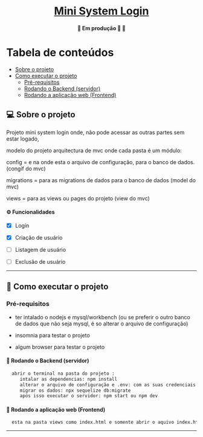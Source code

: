 

<h1 align="center">
    <a href="#" alt="">Mini System Login</a>
</h1>



<h4 align="center">
	🚧   Em produção 🚀 🚧
</h4>

Tabela de conteúdos
=================
<!--ts-->
* [Sobre o projeto](#-sobre-o-projeto)
* [Como executar o projeto](#-como-executar-o-projeto)
  * [Pré-requisitos](#pré-requisitos)
  * [Rodando o Backend (servidor)](#user-content--rodando-o-backend-servidor)
  * [Rodando a aplicação web (Frontend)](#user-content--rodando-a-aplicação-web-frontend)   
<!--te-->


## 💻 Sobre o projeto

Projeto mini system login onde, não pode acessar as outras partes sem estar logado, 

modelo do projeto arquitectura de mvc onde cada pasta é um módulo:

config = e na onde esta o arquivo de configuração, para o banco de dados. (congif do mvc)

migrations = para as migrations de dados para o banco de dados (model do mvc)

views = para as views ou pages do projeto (view do mvc)

#### ⚙️ Funcionalidades

- [x] Login
- [x] Criação de usuário
- [ ] Listagem de usuário
- [ ] Exclusão de usuário


---

## 🚀 Como executar o projeto
### Pré-requisitos
* ter intalado o nodejs e mysql/workbench (ou se preferir o outro banco de dados que não seja mysql, é so alterar o arquivo de configuração)

* insomnia para testar o projeto

* algum browser para testar o projeto


#### 🎲 Rodando o Backend (servidor)
```bash
  abrir o terminal na pasta do projeto :
     intalar as dependencias: npm install
     alterar o arquivo de configuração e .env: com as suas credenciais de acesso ao banco de dados
     migrar os dados: npx sequelize db:migrate
     apos isso executar o servidor: npm start ou npm dev

```


#### 🧭 Rodando a aplicação web (Frontend)
```bash
  esta na pasta views como index.html e somente abrir o aquivo index.html

```

---
